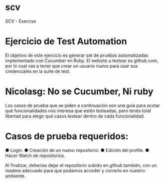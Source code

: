 # scv
SCV - Exercise 


# Ejercicio de Test Automation

El objetivo de este ejercicio es generar set de pruebas automatizadas implementado
con Cucumber en Ruby. El website a testear es github.com, por lo cual vas a tener que crear
un usuario nuevo para usar sus credenciales en la suite de test.

# Nicolasg: No se Cucumber, Ni ruby

Los casos de prueba que se piden a continuación son una guía para acotar qué
funcionalidades nos interesa que estén testeadas, pero tenés total libertad para elegir qué
casos testear dentro de cada funcionalidad.

# Casos de prueba requeridos:

● Login.
● Creación de un nuevo repositorio.
● Edición del profile.
● Hacer Watch de repositorios.

Al finalizar, deberias dejar el repositorio subido en github también, con un readme
adecuado para que podamos acceder y correrlo en nuestro ambiente.
